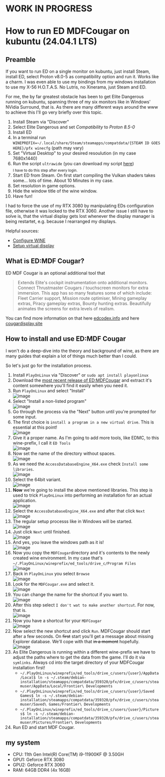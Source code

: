 # WORK IN PROGRESS

# How to run ED MDFCougar on kubuntu (24.04.1 LTS)

## Preamble
If you want to run ED on a single monitor on kubuntu, just install Steam, install ED, select Proton v8.0-5 as compatibility option and run it. Works like a charm. I was even able to use my bindings from my windows installation to use my X-56 H.O.T.A.S. No Lutris, no Xinerama, just Steam and ED.

For me, the by far greatest obstacle has been to get Elite Dangerous running on kubuntu, spanning three of my six monitors like in Windows' NVidia Surround, that is. As there are many different ways around the www to achieve this I'll go very briefly over this topic.

1. Install Steam via "Discover"
2. Select Elite Dangerous and set *Compatibility* to *Proton 8.5-0*
3. Install ED
4. In a terminal run ```WINEPREFIX=~/.local/share/Steam/steamapps/compatdata/{STEAM ID GOES HERE}/pfx winecfg``` (path may vary)
5. Set "Virtual Desktop" to your desired resoulution (in my case 7680x1440)
6. Run the script ```ultrawide``` (you can download my script [here](https://github.com/Kepas-Beleglorn/EDMDFCugar_kubuntu/blob/main/ultrawide))</br><sub>I have to do this step after every login.</sub>
8. Start ED from Steam. On first start compiling the Vulkan shaders takes some... lots of time. About 10 Minutes in my case.
9. Set resolution in game options.
10. Hide the window title of the wine window.
11. Have fun!

I had to force the use of my RTX 3080 by manipulating EDs configuration file, otherwise it was locked to the RTX 3060. Another issue I still have to solve is, that the virtual display gets lost whenever the display manager is being restartet, e.g. because I rearranged my displays.

Helpful sources:
* [Configure WINE](https://www.reddit.com/r/SteamPlay/comments/aikukh/howto_doubletriple_monitor_setup_in_games_that/?rdt=36459)
* [Setup virtual display](https://unix.stackexchange.com/questions/585069/unable-to-add-a-virtual-display-to-xorg/585078#585078)

## What is ED:MDF Cougar?
ED MDF Cougar is an optional additional tool that 

>Extends Elite's cockpit instrumentation onto additional monitors. Connect Thrustmaster Cougars / touchscreen monitors for extra immersion. This app has so many features some of which include: Fleet Carrier support, Mission route optimiser, Mining gameplay extras, Piracy gameplay extras, Bounty hunting extras. Beautifully animates the screens for extra levels of realism.

You can find more information on that here [edcodex.info](https://edcodex.info/?m=tools&entry=488) and here [cougardisplay.site](http://cougardisplay.site/)

## How to install and use ED:MDF Cougar
I won't do a deep-dive into the theory and background of wine, as there are many guides that explain a lot of things much better than I could.

So let's just go for the installation process.
1. Install `PlayOnLinux` via "Discover" or `sudo apt install playonlinux`
2. Download the [most recent release of ED:MDFCougar](http://cougardisplay.site/downloadfiles.html) and extract it's content somewhere you'll find it easily when you need it.
3. Run `PlayOnLinux` and select "Install"</br>![image](https://github.com/user-attachments/assets/6358cc4d-72e6-496d-a54b-59cde1a2df3f)
4. Select "Install a non-listed program"</br>![image](https://github.com/user-attachments/assets/0f4889a4-44ba-428a-8bf5-03f22469bc2b)
5. Go through the process via the "Next" button until you're prompted for some input.
6. The first choice is `install a program in a new virtual drive`. This is essential at this point!</br>![image](https://github.com/user-attachments/assets/21f7409a-d6f1-4742-bef2-e7417756388c)
7. Give it a proper name. As I'm going to add more tools, like EDMC, to this wine-prefix, I call it `ED Tools`</br>![image](https://github.com/user-attachments/assets/938871e9-3096-4493-89a9-a248d082df5b)
8. Now set the name of the directory without spaces.</br>![image](https://github.com/user-attachments/assets/65b932fc-cb89-411c-9653-eecc00bc49c3)
10. As we need the `AccessDatabaseEngine_X64.exe` check `Install some libraries`.</br>![image](https://github.com/user-attachments/assets/9ba92515-caf3-4c25-a366-b512d9e18f9e)
11. Select the 64bit variant.</br>![image](https://github.com/user-attachments/assets/9b921d78-4e48-4cb3-a958-3b398c5681d4)
12. **Now** we're going to install the above mentioned libraries. This step is used to trick `PlayOnLinux` into performing an installation for an actual application.</br>![image](https://github.com/user-attachments/assets/16e700eb-d27e-49cc-b56b-4d4bd88c3d35)
13. Select the `AccessDatabaseEngine_X64.exe` and after that click `Next`</br>![image](https://github.com/user-attachments/assets/e058b6f6-aa3e-451a-9cd0-4998d481bf8d)
14. The regular setup processs like in Windows will be started.</br>![image](https://github.com/user-attachments/assets/47cd2c67-dc20-4310-9404-f9e26f5d2754)
15. Just click `Next` until finished.</br>![image](https://github.com/user-attachments/assets/eb43b5e0-a12b-4055-8ae0-fe7d6dd7567a)
16. And yes, you leave the windows path as it is!</br>![image](https://github.com/user-attachments/assets/272aa812-4f0c-4494-a5b7-835ebd340209)
17. Now you copy the `MDFCougar`directory and it's contents to the newly created wine environment. In my case that's `~/.PlayOnLinux/wineprefix/ed_tools/drive_c/Program Files`</br>![image](https://github.com/user-attachments/assets/d83a5a27-f6ce-4e7e-b09b-a1efc643a1ae)
18. Back in `PlayOnLinux` you select `Browse`</br>![image](https://github.com/user-attachments/assets/3cbef620-20e4-4ac3-a866-cc7fa895540b)
19. Look for the `MDFCougar.exe` and select it.</br>![image](https://github.com/user-attachments/assets/a47b653a-fdef-41dc-876f-a94693dab029)
20. You can change the name for the shortcut if you want to.</br>![image](https://github.com/user-attachments/assets/5fa32e1f-1b0d-42da-a7d1-009483c318f8)
21. After this step select `I don't wat to make another shortcut`. For now, that is.</br>![image](https://github.com/user-attachments/assets/37f5a1d0-a0c6-4787-9e8a-2444127ed6a4)
22. Now you have a shortcut for your `MDFCougar`</br>![image](https://github.com/user-attachments/assets/7cdb0781-399f-43c0-aa90-1e42cda757ee)
23. Now select the new shortcut and click `Run`. MDFCougar should start after a few seconds. On ~~first~~ start you'll get a message about missing Explorer database. We'll cope with that ~~in a moment~~ hopefully.</br>![image](https://github.com/user-attachments/assets/8df8b836-3c16-4809-85c3-e4801826b56e)
24. As Elite Dangerous is running within a different wine-prefix we have to adjust the paths where to get the data from the game. I'll do it via `symlinks`. Always cd into the target directory of your MDFCougar installation first!</br>
    - `~/.PlayOnLinux/wineprefix/ed_tools/drive_c/users/{user}/AppData/Local$ ln -s ~/.steam/debian-installation/steamapps/compatdata/359320/pfx/drive_c/users/steamuser/AppData/Local/Frontier\ Developments`
    - `~/.PlayOnLinux/wineprefix/ed_tools/drive_c/users/{user}/Saved Games$ ln -s ~/.steam/debian-installation/steamapps/compatdata/359320/pfx/drive_c/users/steamuser/Saved\ Games/Frontier\ Developments`
    - `~/.PlayOnLinux/wineprefix/ed_tools/drive_c/users/{user}/Pictures$ ln -s ~/.steam/debian-installation/steamapps/compatdata/359320/pfx/drive_c/users/steamuser/Pictures/Frontier\ Developments`
25. Run ED and start MDF Cougar.   




## my system
* CPU:    11th Gen Intel(R) Core(TM) i9-11900KF @ 3.50GH
* GPU1:   Geforce RTX 3080
* GPU2:   Geforce RTX 3060
* RAM:    64GB DDR4 (4x 16GB)</sub>
